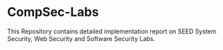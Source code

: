 # CompSec-Labs 

This Repository contains detailed implementation report on SEED System Security, Web Security and Software Security Labs.
